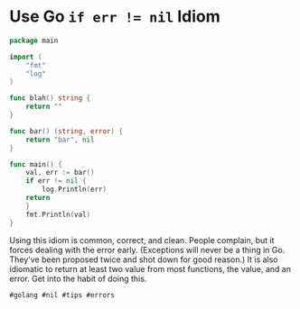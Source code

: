 # Use Go `if err != nil` Idiom

```go
package main

import (
	"fmt"
	"log"
)

func blah() string {
	return ""
}

func bar() (string, error) {
	return "bar", nil
}

func main() {
	val, err := bar()
	if err != nil {
		log.Println(err)
    return
	}
	fmt.Println(val)
}
```

Using this idiom is common, correct, and clean. People complain, but it
forces dealing with the error early. (Exceptions will never be a thing in
Go. They've been proposed twice and shot down for good reason.) It is
also idiomatic to return at least two value from most functions, the
value, and an error. Get into the habit of doing this.

    #golang #nil #tips #errors

